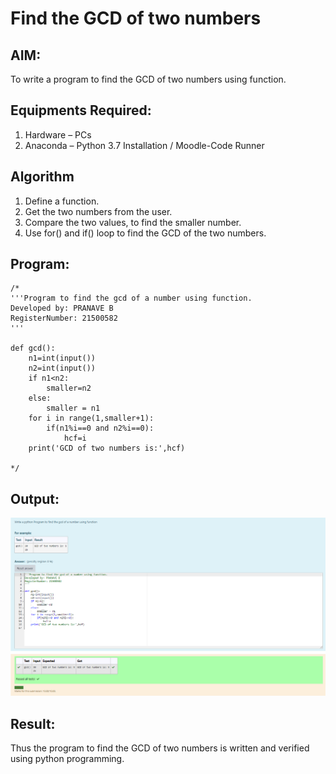 # Find the GCD of two numbers

## AIM:
To write a program to find the GCD of two numbers using function.

## Equipments Required:
1. Hardware – PCs
2. Anaconda – Python 3.7 Installation / Moodle-Code Runner

## Algorithm
1. Define a function.
2. Get the two numbers from the user.
3. Compare the two values, to find the smaller number.
4. Use for() and if() loop to find the GCD of the two numbers.

## Program:
```
/*
'''Program to find the gcd of a number using function.
Developed by: PRANAVE B
RegisterNumber: 21500582
'''

def gcd():
    n1=int(input())
    n2=int(input())
    if n1<n2:
        smaller=n2
    else:
        smaller = n1
    for i in range(1,smaller+1):
        if(n1%i==0 and n2%i==0):
            hcf=i
    print('GCD of two numbers is:',hcf)        
     
*/
```

## Output:

![](GCD1.PNG)

## Result:
Thus the program to find the GCD of two numbers is written and verified using python programming.
